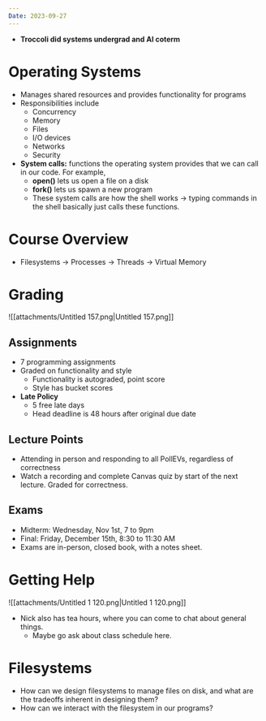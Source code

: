 ```yaml
---
Date: 2023-09-27
---
```

- **Troccoli did systems undergrad and AI coterm**

# Operating Systems

- Manages shared resources and provides functionality for programs
- Responsibilities include
    - Concurrency
    - Memory
    - Files
    - I/O devices
    - Networks
    - Security
- **System calls:** functions the operating system provides that we can call in our code. For example,
    - **open()** lets us open a file on a disk
    - **fork()** lets us spawn a new program
    - These system calls are how the shell works → typing commands in the shell basically just calls these functions.

# Course Overview

- Filesystems → Processes → Threads → Virtual Memory

# Grading

![[attachments/Untitled 157.png|Untitled 157.png]]

  

## Assignments

- 7 programming assignments
- Graded on functionality and style
    - Functionality is autograded, point score
    - Style has bucket scores
- **Late Policy**
    - 5 free late days
    - Head deadline is 48 hours after original due date

## Lecture Points

- Attending in person and responding to all PollEVs, regardless of correctness
- Watch a recording and complete Canvas quiz by start of the next lecture. Graded for correctness.

## Exams

- Midterm: Wednesday, Nov 1st, 7 to 9pm
- Final: Friday, December 15th, 8:30 to 11:30 AM
- Exams are in-person, closed book, with a notes sheet.

# Getting Help

![[attachments/Untitled 1 120.png|Untitled 1 120.png]]

- Nick also has tea hours, where you can come to chat about general things.
    - Maybe go ask about class schedule here.

# Filesystems

- How can we design filesystems to manage files on disk, and what are the tradeoffs inherent in designing them?
- How can we interact with the filesystem in our programs?